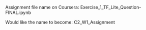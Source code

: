 Assignment file name on Coursera: Exercise_1_TF_Lite_Question-FINAL.ipynb

Would like the name to become: C2_W1_Assignment